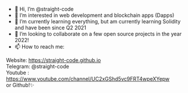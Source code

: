 - 👋 Hi, I’m @straight-code
- 👀 I’m interested in web development and blockchain apps (Dapps) 
- 🌱 I’m currently learning everything, but am currently learning Solidity and have been since Q2 2021
- 💞️ I’m looking to collaborate on a few open source projects in the year 2022! 
- 📫 How to reach me:


Website: https://straight-code.github.io
<br>
Telegram: @straight-code 
<br>
Youtube : https://www.youtube.com/channel/UC2xGShd5vc9FRT4wpeXYepw
<br>
or Github!✨
